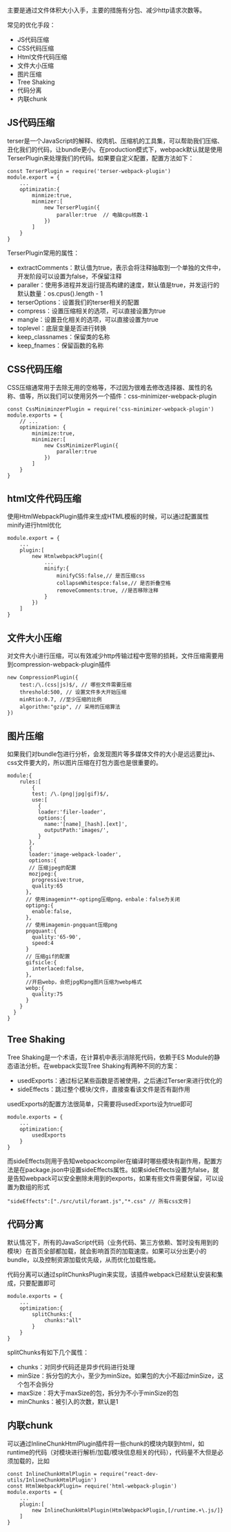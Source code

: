 主要是通过文件体积大小入手，主要的措施有分包、减少http请求次数等。

常见的优化手段：
- JS代码压缩
- CSS代码压缩
- Html文件代码压缩
- 文件大小压缩
- 图片压缩
- Tree Shaking
- 代码分离
- 内联chunk

## JS代码压缩
terser是一个JavaScript的解释、绞肉机、压缩机的工具集，可以帮助我们压缩、丑化我们的代码，让bundle更小。在production模式下，webpack默认就是使用TerserPlugin来处理我们的代码。如果要自定义配置，配置方法如下：
```
const TerserPlugin = require('terser-webpack-plugin')
module.export = {
    ...
    optimizatin:{
        minmize:true,
        minmizer:[
            new TerserPlugin({
                paraller:true  // 电脑cpu核数-1
            })
        ]
    }
}
```
TerserPlugin常用的属性：
- extractComments：默认值为true，表示会将注释抽取到一个单独的文件中，开发阶段可以设置为false，不保留注释
- paraller：使用多进程并发运行提高构建的速度，默认值是true，并发运行的默认数量：os.cpus().length - 1
- terserOptions：设置我们的terser相关的配置
- compress：设置压缩相关的选项，可以直接设置为true
- mangle：设置丑化相关的选项，可以直接设置为true
- toplevel：底层变量是否进行转换
- keep_classnames：保留类的名称
- keep_fnames：保留函数的名称

## CSS代码压缩
CSS压缩通常用于去除无用的空格等，不过因为很难去修改选择器、属性的名称、值等，所以我们可以使用另外一个插件：css-minimizer-webpack-plugin
```
const CssMiniminzerPlugin = require('css-minimizer-webpack-plugin')
module.exports = {
    // ...
    optimization: {
        minimize:true,
        minimizer:[
            new CssMinimizerPlugin({
                paraller:true
            })
        ]
    }
}
```

## html文件代码压缩
使用HtmlWebpackPlugin插件来生成HTML模板的时候，可以通过配置属性minify进行html优化
```
module.export = {
    ...
    plugin:[
        new HtmlwebpackPlugin({
            ...
            minify:{
                minifyCSS:false,// 是否压缩css
                collapseWhitespce:false,// 是否折叠空格
                removeComments:true, //是否移除注释
            }
        })
    ]
}
```
 
 ## 文件大小压缩
 
对文件大小进行压缩，可以有效减少http传输过程中宽带的损耗，文件压缩需要用到compression-webpack-plugin插件
```
new CompressionPlugin({
    test:/\.(css|js)$/, // 哪些文件需要压缩
    threshold:500, // 设置文件多大开始压缩
    minRtio:0.7, //至少压缩的比例
    algorithm:"gzip", // 采用的压缩算法
})
```

## 图片压缩
如果我们对bundle包进行分析，会发现图片等多媒体文件的大小是远远要比js、css文件要大的，所以图片压缩在打包方面也是很重要的。
```
module:{
    rules:[
        {
        test: /\.(png|jpg|gif)$/,
        use:[
          {
          loader:'filer-loader',
          options:{
            name:'[name]_[hash].[ext]',
            outputPath:'images/',
          }
       },
       {
       loader:'image-webpack-loader',
       options:{
       // 压缩jpeg的配置
       mozjpeg:{
        progressive:true,
        quality:65
      },
      // 使用imagemin**-optipng压缩png，enbale：false为关闭
      optipng:{
        enable:false,
      },
      // 使用imagemin-pngquant压缩png
      pngquant:{
        quality:'65-90',
        speed:4
      }
      // 压缩gif的配置
      gifsicle:{
        interlaced:false,
      },
      //开启webp，会把jpg和png图片压缩为webp格式
      webp:{
        quality:75
      }
    }
  }
}
```

## Tree Shaking
Tree Shaking是一个术语，在计算机中表示消除死代码，依赖于ES Module的静态语法分析。在webpack实现Tree Shaking有两种不同的方案：
- usedExports：通过标记某些函数是否被使用，之后通过Terser来进行优化的
- sideEffects：跳过整个模块/文件，直接查看该文件是否有副作用

usedExports的配置方法很简单，只需要将usedExports设为true即可
```
module.exports = {
    ...
    optimization:{
        usedExports
    }
}
```
而sideEffects则用于告知webpackcompiler在编译时哪些模块有副作用，配置方法是在package.json中设置sideEffects属性。如果sideEffects设置为false，就是告知webpack可以安全删除未用到的exports，如果有些文件需要保留，可以设置为数组的形式
```
"sideEffects":["./src/util/foramt.js","*.css" // 所有css文件]
```

## 代码分离
默认情况下，所有的JavaScript代码（业务代码、第三方依赖、暂时没有用到的模块）在首页全部都加载，就会影响首页的加载速度。如果可以分出更小的bundle，以及控制资源加载优先级，从而优化加载性能。

代码分离可以通过splitChunksPlugin来实现，该插件webpack已经默认安装和集成，只要配置即可
```
module.exports = {
    ...
    optimization:{
        splitChunks:{
            chunks:"all"
        }
    }
}
```
splitChunks有如下几个属性：
- chunks：对同步代码还是异步代码进行处理
- minSize：拆分包的大小，至少为minSize。如果包的大小不超过minSize，这个包不会拆分
- maxSize：将大于maxSize的包，拆分为不小于minSize的包
- minChunks：被引入的次数，默认是1

## 内联chunk
可以通过InlineChunkHtmlPlugin插件将一些chunk的模块内联到html，如runtime的代码（对模块进行解析/加载/模块信息相关的代码），代码量不大但是必须加载的，比如
```
const InlineChunkHtmlPlugin = require("react-dev-utils/InlineChunkHtmlPlugin')
const HtmlWebpackPlugin= require('html-webpack-plugin')
module.exports = {
    ...
    plugin:[
        new InlineChunkHtmlPlugin(HtmlWebpackPlugin,[/runtime.+\.js/]}
    ]
}
```
